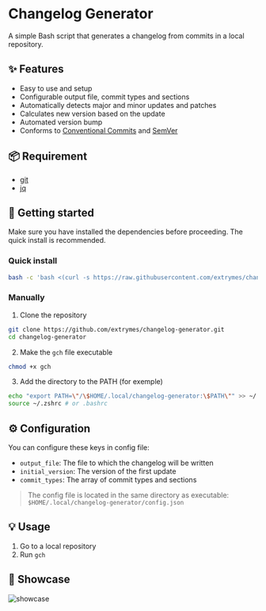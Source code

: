 # Changelog Generator
A simple Bash script that generates a changelog from commits in a local repository.

## ✨ Features
- Easy to use and setup
- Configurable output file, commit types and sections
- Automatically detects major and minor updates and patches
- Calculates new version based on the update
- Automated version bump
- Conforms to [Conventional Commits](https://conventionalcommits.org) and [SemVer](https://semver.org)

## 📦 Requirement
- [git](https://git-scm.com)
- [jq](https://jqlang.github.io/jq)

## 🚀 Getting started
Make sure you have installed the dependencies before proceeding. The quick install is recommended.
### Quick install
```bash
bash -c 'bash <(curl -s https://raw.githubusercontent.com/extrymes/changelog-generator/main/install.sh)'
```
### Manually
1. Clone the repository
```bash
git clone https://github.com/extrymes/changelog-generator.git
cd changelog-generator
```
2. Make the `gch` file executable
```bash
chmod +x gch
```
3. Add the directory to the PATH (for exemple)
```bash
echo "export PATH=\"/\$HOME/.local/changelog-generator:\$PATH\"" >> ~/.zshrc # or .bashrc
source ~/.zshrc # or .bashrc
```
## ⚙️ Configuration
You can configure these keys in config file:
- `output_file`: The file to which the changelog will be written
- `initial_version`: The version of the first update
- `commit_types`: The array of commit types and sections
> The config file is located in the same directory as executable: `$HOME/.local/changelog-generator/config.json`

## 💡 Usage
1. Go to a local repository
2. Run `gch`

## 📸 Showcase
![showcase](https://i.imgur.com/YSu79Zc.png)
